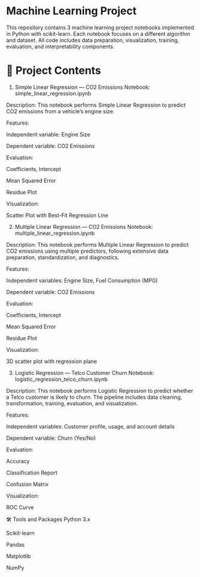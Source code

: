 # Machine Learning Project
This repository contains 3 machine learning project notebooks implemented in Python with scikit-learn.
Each notebook focuses on a different algorithm and dataset.
All code includes data preparation, visualization, training, evaluation, and interpretability components.

# 📁 Project Contents
1. Simple Linear Regression — CO2 Emissions
Notebook: simple_linear_regression.ipynb

Description:
This notebook performs Simple Linear Regression to predict CO2 emissions from a vehicle’s engine size.

Features:

Independent variable: Engine Size

Dependent variable: CO2 Emissions

Evaluation:

Coefficients, Intercept

Mean Squared Error

Residue Plot

Visualization:

Scatter Plot with Best-Fit Regression Line

2. Multiple Linear Regression — CO2 Emissions
Notebook: multiple_linear_regression.ipynb

Description:
This notebook performs Multiple Linear Regression to predict CO2 emissions using multiple predictors, following extensive data preparation, standardization, and diagnostics.

Features:

Independent variables: Engine Size, Fuel Consumption (MPG)

Dependent variable: CO2 Emissions

Evaluation:

Coefficients, Intercept

Mean Squared Error

Residue Plot

Visualization:

3D scatter plot with regression plane

3. Logistic Regression — Telco Customer Churn
Notebook: logistic_regression_telco_churn.ipynb

Description:
This notebook performs Logistic Regression to predict whether a Telco customer is likely to churn.
The pipeline includes data cleaning, transformation, training, evaluation, and visualization.

Features:

Independent variables: Customer profile, usage, and account details

Dependent variable: Churn (Yes/No)

Evaluation:

Accuracy

Classification Report

Confusion Matrix

Visualization:

ROC Curve

🛠 Tools and Packages
Python 3.x

Scikit-learn

Pandas

Matplotlib

NumPy

